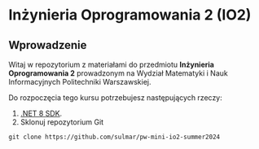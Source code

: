 # Inżynieria Oprogramowania 2 (IO2)

## Wprowadzenie

Witaj w repozytorium z materiałami do przedmiotu **Inżynieria Oprogramowania 2** prowadzonym na Wydział Matematyki i Nauk Informacyjnych Politechniki Warszawskiej.

Do rozpoczęcia tego kursu potrzebujesz następujących rzeczy:

1. [.NET 8 SDK](https://dotnet.microsoft.com/en-us/download/dotnet/8.0).
2. Sklonuj repozytorium Git
```
git clone https://github.com/sulmar/pw-mini-io2-summer2024
```

